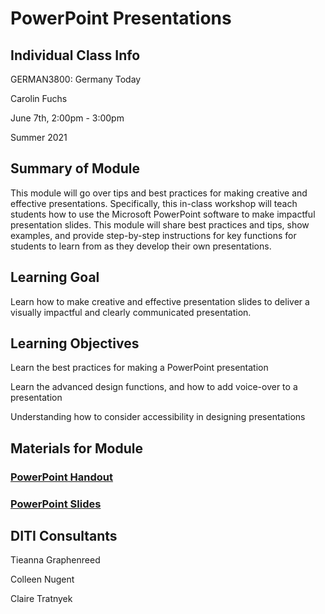 # PowerPoint Presentations

## Individual Class Info

GERMAN3800: Germany Today

Carolin Fuchs

June 7th, 2:00pm - 3:00pm 

Summer 2021

## Summary of Module

This module will go over tips and best practices for making creative and effective presentations.  Specifically, this in-class workshop will teach students how to use the Microsoft PowerPoint software to make impactful presentation slides. This module will share best practices and tips, show examples, and provide step-by-step instructions for key functions for students to learn from as they develop their own presentations.

## Learning Goal

Learn how to make creative and effective presentation slides to deliver a visually impactful and clearly communicated presentation.

## Learning Objectives

Learn the best practices for making a PowerPoint presentation

Learn the advanced design functions, and how to add voice-over to a presentation

Understanding how to consider accessibility in designing presentations

## Materials for Module

### [PowerPoint Handout](https://github.com/NULabNortheastern/digitalassignmentshowcase/blob/0812f3a552c16b793c12b1dde6e664ece502e31a/presentation/germany_today_summer2021-fuchs/Handout_PowerPoint_diti-summer2021-fuchs.pdf)

### [PowerPoint Slides](https://github.com/NULabNortheastern/digitalassignmentshowcase/blob/0812f3a552c16b793c12b1dde6e664ece502e31a/presentation/germany_today_summer2021-fuchs/Slides_PowerPoint_diti-summer2021-fuchs.pdf)


## DITI Consultants 

Tieanna Graphenreed

Colleen Nugent

Claire Tratnyek

